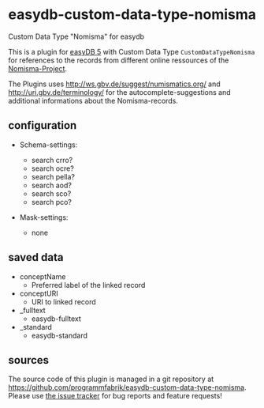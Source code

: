 # easydb-custom-data-type-nomisma
Custom Data Type "Nomisma" for easydb

This is a plugin for [easyDB 5](http://5.easydb.de/) with Custom Data Type `CustomDataTypeNomisma` for references to the records from different online ressources of the [Nomisma-Project](<http://www.nomisma.org/datasets>).

The Plugins uses <http://ws.gbv.de/suggest/numismatics.org/> and <http://uri.gbv.de/terminology/> for the autocomplete-suggestions and additional informations about the Nomisma-records.

## configuration

* Schema-settings:
  * search crro?
  * search ocre?
  * search pella?
  * search aod?
  * search sco?
  * search pco?

* Mask-settings:
  * none

## saved data
* conceptName
    * Preferred label of the linked record
* conceptURI
    * URI to linked record
* _fulltext
    * easydb-fulltext
* _standard
    * easydb-standard

## sources

The source code of this plugin is managed in a git repository at <https://github.com/programmfabrik/easydb-custom-data-type-nomisma>. Please use [the issue tracker](https://github.com/programmfabrik/easydb-custom-data-type-nomisma/issues) for bug reports and feature requests!
